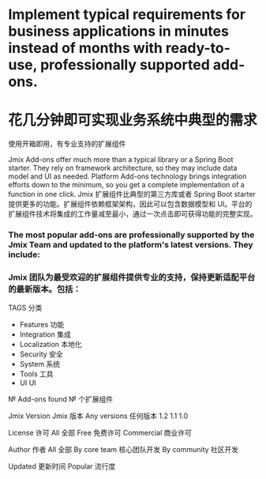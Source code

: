 # Implement typical requirements for business applications in minutes instead of months with ready-to-use, professionally supported add-ons.
# 花几分钟即可实现业务系统中典型的需求
  使用开箱即用，有专业支持的扩展组件

Jmix Add-ons offer much more than a typical library or a Spring Boot starter. They rely on framework architecture, so they may include data model and UI as needed. Platform Add-ons technology brings integration efforts down to the minimum, so you get a complete implementation of a function in one click.
Jmix 扩展组件比典型的第三方库或者 Spring Boot starter 提供更多的功能。扩展组件依赖框架架构，因此可以包含数据模型和 UI。平台的扩展组件技术将集成的工作量减至最小，通过一次点击即可获得功能的完整实现。

### The most popular add-ons are professionally supported by the Jmix Team and updated to the platform's latest versions. They include:
### Jmix 团队为最受欢迎的扩展组件提供专业的支持，保持更新适配平台的最新版本。包括：
TAGS
分类
- Features
  功能
- Integration
  集成
- Localization
  本地化
- Security
  安全
- System
  系统
- Tools
  工具
- UI
  UI

№ Add-ons found
№ 个扩展组件

Jmix Version
Jmix 版本
Any versions
任何版本
1.2
1.1
1.0

License
许可
All
全部
Free
免费许可
Commercial
商业许可

Author
作者
All
全部
By core team
核心团队开发
By community
社区开发

Updated
更新时间
Popular
流行度

